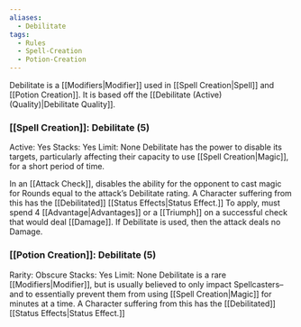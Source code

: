 ```yaml
---
aliases:
  - Debilitate
tags:
  - Rules
  - Spell-Creation
  - Potion-Creation
---
```

Debilitate is a [[Modifiers|Modifier]] used in [[Spell Creation|Spell]] and [[Potion Creation]]. It is based off the [[Debilitate (Active) (Quality)|Debilitate Quality]].

### [[Spell Creation]]: Debilitate (5)
Active: Yes
Stacks: Yes
Limit: None
Debilitate has the power to disable its targets, particularly affecting their capacity to use [[Spell Creation|Magic]], for a short period of time.

In an [[Attack Check]], disables the ability for the opponent to cast magic for Rounds equal to the attack’s Debilitate rating. A Character suffering from this has the [[Debilitated]] [[Status Effects|Status Effect.]] To apply, must spend 4 [[Advantage|Advantages]] or a [[Triumph]] on a successful check that would deal [[Damage]]. If Debilitate is used, then the attack deals no Damage.

### [[Potion Creation]]: Debilitate (5)
Rarity: Obscure
Stacks: Yes
Limit: None
Debilitate is a rare [[Modifiers|Modifier]], but is usually believed to only impact Spellcasters–and to essentially prevent them from using [[Spell Creation|Magic]] for minutes at a time. A Character suffering from this has the [[Debilitated]] [[Status Effects|Status Effect.]]
